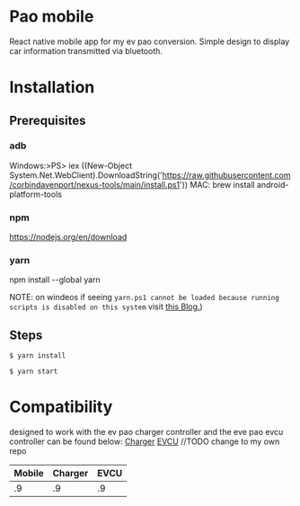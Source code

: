 # Pao mobile

React native mobile app for my ev pao conversion. Simple design to display car information transmitted via bluetooth. 


# Installation

## Prerequisites
### adb
 
Windows:>PS> iex ((New-Object System.Net.WebClient).DownloadString('https://raw.githubusercontent.com/corbindavenport/nexus-tools/main/install.ps1'))
MAC:  brew install android-platform-tools


### npm 

https://nodejs.org/en/download

### yarn 

npm install --global yarn

NOTE: on windeos if seeing ```yarn.ps1 cannot be loaded because running scripts is disabled on this system``` visit [this Blog.](https://bobbyhadz.com/blog/yarn-cannot-be-loaded-running-scripts-disabled))

## Steps

```$ yarn install```

```$ yarn start```



# Compatibility
designed to work with the ev pao charger controller and the eve pao evcu controller can be found below:
[Charger](https://github.com/vkorotchenko/pao_charger)
[EVCU](https://github.com/vkorotchenko/pao_evcu)
//TODO change to my own repo

|Mobile| Charger | EVCU|
|--|--|--|
| .9 |.9  |.9

